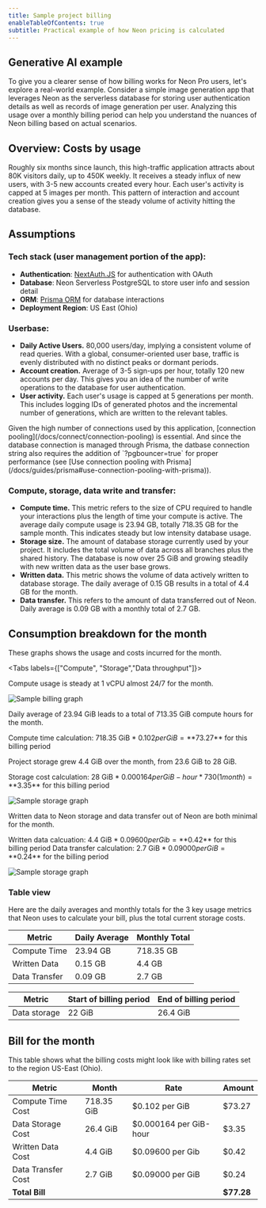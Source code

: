 ```yaml
---
title: Sample project billing
enableTableOfContents: true
subtitle: Practical example of how Neon pricing is calculated
---
```


## Generative AI example

To give you a clearer sense of how billing works for Neon Pro users, let's explore a real-world example. Consider a simple image generation app that leverages Neon as the serverless database for storing user authentication details as well as records of image generation per user. Analyzing this usage over a monthly billing period can help you understand the nuances of Neon billing based on actual scenarios.

## Overview: Costs by usage

Roughly six months since launch, this high-traffic application attracts about 80K visitors daily, up to 450K weekly. It receives a steady influx of new users, with 3-5 new accounts created every hour. Each user's activity is capped at 5 images per month. This pattern of interaction and account creation gives you a sense of the steady volume of activity hitting the database. 

## Assumptions

### Tech stack (user management portion of the app):
* **Authentication**: [NextAuth.JS](https://next-auth.js.org/) for authentication with OAuth
* **Database**: Neon Serverless PostgreSQL to store user info and session detail
* **ORM**: [Prisma ORM](https://www.prisma.io/) for database interactions
* **Deployment Region**: US East (Ohio)

### Userbase:
* **Daily Active Users.** 80,000 users/day, implying a consistent volume of read queries. With a global, consumer-oriented user base, traffic is evenly distributed with no distinct peaks or dormant periods.
* **Account creation.** Average of 3-5 sign-ups per hour, totally 120 new accounts per day. This gives you an idea of the number of write operations to the database for user authentication.
* **User activity.** Each user's usage is capped at 5 generations per month. This includes logging IDs of generated photos and the incremental number of generations, which are written to the relevant tables.

<Admonition type="note">
Given the high number of connections used by this application, [connection pooling](/docs/connect/connection-pooling) is essential. And since the database connection is managed through Prisma, the datbase connection string also requires the addition of `?pgbouncer=true` for proper performance (see [Use connection pooling with Prisma](/docs/guides/prisma#use-connection-pooling-with-prisma)). 
</Admonition>

### Compute, storage, data write and transfer:

* **Compute time.** This metric refers to the size of CPU required to handle your interactions plus the length of time your compute is active. The average daily compute usage is 23.94 GB, totally 718.35 GB for the sample month. This indicates steady but low intensity database usage.
* **Storage size.** The amount of database storage currently used by your project. It includes the total volume of data across all branches plus the shared history. The database is now over 25 GiB and growing steadily with new written data as the user base grows.
* **Written data.** This metric shows the volume of data actively written to database storage. The daily average of 0.15 GB results in a total of 4.4 GB for the month.
* **Data transfer.** This refers to the amount of data transferred out of Neon. Daily average is 0.09 GB with a monthly total of 2.7 GB.

## Consumption breakdown for the month

These graphs shows the usage and costs incurred for the month.

<Tabs labels={["Compute", "Storage","Data throughput"]}>

<TabItem>

Compute usage is steady at 1 vCPU almost 24/7 for the month.

![Sample billing graph](/docs/introduction/billing_compute_graph.png)

Daily average of 23.94 GiB leads to a total of 713.35 GiB compute hours for the month.

Compute time calculation: 718.35 GiB * $0.102 per GiB = **$73.27** for this billing period

</TabItem>

<TabItem>

Project storage grew 4.4 GiB over the month, from 23.6 GiB to 28 GiB.

Storage cost calculation: 28 GiB * $0.000164 per GiB-hour * 730 (1 month) = **$3.35** for this billing period

![Sample storage graph](/docs/introduction/billing_storage_graph.png)
</TabItem>

<TabItem>
Written data to Neon storage and data transfer out of Neon are both minimal for the month. 

Written data calcuation: 4.4 GiB * $0.09600 per Gib = **$0.42** for this billing period
Data transfer calculation: 2.7 GiB * $0.09000 per GiB = **$0.24** for the billing period

![Sample storage graph](/docs/introduction/billing_data_graph.png)

</TabItem>

</Tabs>

### Table view

Here are the daily averages and monthly totals for the 3 key usage metrics that Neon uses to calculate your bill, plus the total current storage costs.

| Metric          | Daily Average | Monthly Total |
|-----------------|---------------|---------------|
| Compute Time    | 23.94 GB      | 718.35 GB     |
| Written Data    | 0.15 GB       | 4.4 GB        |
| Data Transfer   | 0.09 GB       | 2.7 GB        |

 Metric           | Start of billing period| End of billing period |
|-----------------|---------------|---------------|
| Data storage    | 22 GiB        | 26.4 GiB         |

## Bill for the month

This table shows what the billing costs might look like with billing rates set to the region US-East (Ohio).

| Metric              | Month      | Rate                  | Amount    |
|---------------------|------------|-----------------------|-----------|
| Compute Time Cost   | 718.35 GiB | $0.102 per GiB        | $73.27    |
| Data Storage Cost   | 26.4 GiB   | $0.000164 per GiB-hour| $3.35
| Written Data Cost   | 4.4 GiB    | $0.09600 per Gib      | $0.42     |
| Data Transfer Cost  | 2.7 GiB    | $0.09000 per GiB      | $0.24     |
| **Total Bill**      |            |                       | **$77.28**|
